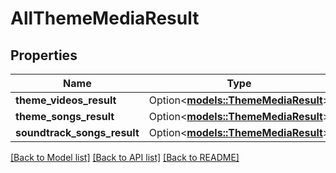 # AllThemeMediaResult

## Properties

Name | Type | Description | Notes
------------ | ------------- | ------------- | -------------
**theme_videos_result** | Option<[**models::ThemeMediaResult**](ThemeMediaResult.md)> |  | [optional]
**theme_songs_result** | Option<[**models::ThemeMediaResult**](ThemeMediaResult.md)> |  | [optional]
**soundtrack_songs_result** | Option<[**models::ThemeMediaResult**](ThemeMediaResult.md)> |  | [optional]

[[Back to Model list]](../README.md#documentation-for-models) [[Back to API list]](../README.md#documentation-for-api-endpoints) [[Back to README]](../README.md)


